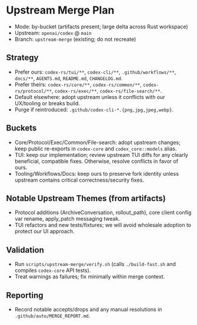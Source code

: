 # Upstream Merge Plan

- Mode: by-bucket (artifacts present; large delta across Rust workspace)
- Upstream: `openai/codex` @ `main`
- Branch: `upstream-merge` (existing; do not recreate)

## Strategy

- Prefer ours: `codex-rs/tui/**`, `codex-cli/**`, `.github/workflows/**`, `docs/**`, `AGENTS.md`, `README.md`, `CHANGELOG.md`.
- Prefer theirs: `codex-rs/core/**`, `codex-rs/common/**`, `codex-rs/protocol/**`, `codex-rs/exec/**`, `codex-rs/file-search/**`.
- Default elsewhere: adopt upstream unless it conflicts with our UX/tooling or breaks build.
- Purge if reintroduced: `.github/codex-cli-*.{png,jpg,jpeg,webp}`.

## Buckets

- Core/Protocol/Exec/Common/File-search: adopt upstream changes; keep public re-exports in `codex-core` and `codex_core::models` alias.
- TUI: keep our implementation; review upstream TUI diffs for any clearly beneficial, compatible fixes. Otherwise, resolve conflicts in favor of ours.
- Tooling/Workflows/Docs: keep ours to preserve fork identity unless upstream contains critical correctness/security fixes.

## Notable Upstream Themes (from artifacts)

- Protocol additions (ArchiveConversation, rollout_path), core client config var rename, apply_patch messaging tweak.
- TUI refactors and new tests/fixtures; we will avoid wholesale adoption to protect our UI approach.

## Validation

- Run `scripts/upstream-merge/verify.sh` (calls `./build-fast.sh` and compiles `codex-core` API tests).
- Treat warnings as failures; fix minimally within merge context.

## Reporting

- Record notable accepts/drops and any manual resolutions in `.github/auto/MERGE_REPORT.md`.
